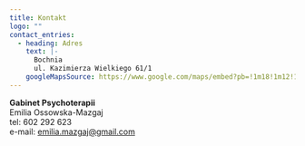```yaml
---
title: Kontakt
logo: ""
contact_entries:
  - heading: Adres
    text: |-
      Bochnia
      ul. Kazimierza Wielkiego 61/1
    googleMapsSource: https://www.google.com/maps/embed?pb=!1m18!1m12!1m3!1d907.3253649154894!2d20.428827463409444!3d49.96816338717232!2m3!1f0!2f0!3f0!3m2!1i1024!2i768!4f13.1!3m3!1m2!1s0x47163b35edfd5651%3A0x138e10b8ab3990a6!2sKazimierza%20Wielkiego%2011%2C%2032-700%20Bochnia!5e0!3m2!1spl!2spl!4v1663510472255!5m2!1spl!2spl
---
```

**Gabinet Psychoterapii**\
Emilia Ossowska-Mazgaj\
tel: 602 292 623\
e﻿-mail: emilia.mazgaj@gmail.com